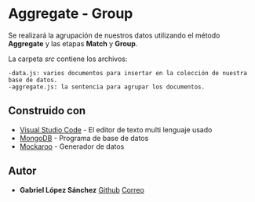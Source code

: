 # Aggregate - Group

Se realizará la agrupación de nuestros datos utilizando el método **Aggregate** y
las etapas **Match** y **Group**.

La carpeta *src* contiene los archivos:
    
    -data.js: varios documentos para insertar en la colección de nuestra base de datos.
    -aggregate.js: la sentencia para agrupar los documentos.


## Construido con 

* [Visual Studio Code](https://code.visualstudio.com/) - El editor de texto multi lenguaje usado
* [MongoDB](https://www.mongodb.com/) - Programa de base de datos
* [Mockaroo](https://mockaroo.com/) - Generador de datos


## Autor 

* **Gabriel López Sánchez**
    [Github](https://github.com/lopezsanchezgabriel)
    [Correo](glopezsanchez19@iespuntadelverde.es)
